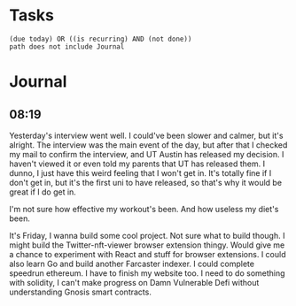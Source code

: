 # Tasks
```tasks
(due today) OR ((is recurring) AND (not done))
path does not include Journal
```
# Journal
## 08:19
Yesterday's interview went well. I could've been slower and calmer, but it's alright. The interview was the main event of the day, but after that I checked my mail to confirm the interview, and UT Austin has released my decision. I haven't viewed it or even told my parents that UT has released them. I dunno, I just have this weird feeling that I won't get in. It's totally fine if I don't get in, but it's the first uni to have released, so that's why it would be great if I do get in.

I'm not sure how effective my workout's been. And how useless my diet's been.

It's Friday, I wanna build some cool project. Not sure what to build though. I might build the Twitter-nft-viewer browser extension thingy. Would give me a chance to experiment with React and stuff for browser extensions. I could also learn Go and build another Farcaster indexer. I could complete speedrun ethereum. I have to finish my website too. I need to do something with solidity, I can't make progress on Damn Vulnerable Defi without understanding Gnosis smart contracts.